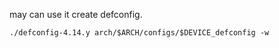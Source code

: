 may can use it create defconfig.
```
./defconfig-4.14.y arch/$ARCH/configs/$DEVICE_defconfig -w
```
